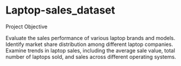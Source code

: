 # Laptop-sales_dataset
Project Objective

Evaluate the sales performance of various laptop brands and models. Identify market share distribution among different laptop companies. Examine trends in laptop sales, including the average sale value, total number of laptops sold, and sales across different operating systems.
